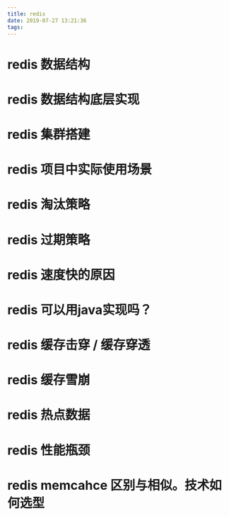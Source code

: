 ```yaml
---
title: redis
date: 2019-07-27 13:21:36
tags:
---
```


# redis 数据结构
# redis 数据结构底层实现
# redis 集群搭建
# redis 项目中实际使用场景
# redis 淘汰策略
# redis 过期策略
# redis 速度快的原因
# redis 可以用java实现吗？
# redis 缓存击穿 / 缓存穿透
# redis 缓存雪崩
# redis 热点数据
# redis 性能瓶颈
# redis memcahce 区别与相似。技术如何选型
